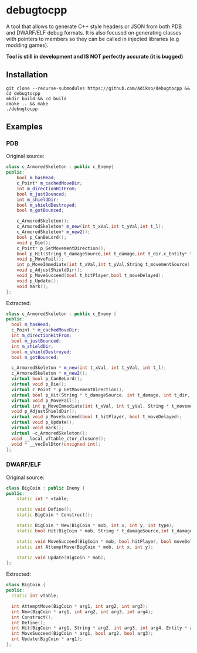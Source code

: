 # debugtocpp

A tool that allows to generate C++ style headers or JSON from both PDB and DWARF/ELF debug formats. It is also focused on generating classes with pointers to members so they can be called in injected libraries (e.g modding games).

**Tool is still in development and IS NOT perfectly accurate (it is bugged)**

## Installation

```
git clone --recurse-submodules https://github.com/Adikso/debugtocpp && cd debugtocpp
mkdir build && cd build
cmake .. && make
./debugtocpp
```

## Examples
### PDB
Original source:
```cpp
class c_ArmoredSkeleton : public c_Enemy{
public:
    bool m_hasHead;
    c_Point* m_cachedMoveDir;
    int m_directionHitFrom;
    bool m_justBounced;
    int m_shieldDir;
    bool m_shieldDestroyed;
    bool m_gotBounced;

    c_ArmoredSkeleton();
    c_ArmoredSkeleton* m_new(int t_xVal,int t_yVal,int t_l);
    c_ArmoredSkeleton* m_new2();
    bool p_CanBeLord();
    void p_Die();
    c_Point* p_GetMovementDirection();
    bool p_Hit(String t_damageSource,int t_damage,int t_dir,c_Entity* t_hitter,bool t_hitAtLastTile,int t_hitType);
    void p_MoveFail();
    int p_MoveImmediate(int t_xVal,int t_yVal,String t_movementSource);
    void p_AdjustShieldDir();
    void p_MoveSucceed(bool t_hitPlayer,bool t_moveDelayed);
    void p_Update();
    void mark();
};
```

Extracted:
```cpp
class c_ArmoredSkeleton : public c_Enemy {
public:
  bool m_hasHead;
  c_Point * m_cachedMoveDir;
  int m_directionHitFrom;
  bool m_justBounced;
  int m_shieldDir;
  bool m_shieldDestroyed;
  bool m_gotBounced;

  c_ArmoredSkeleton * m_new(int t_xVal, int t_yVal, int t_l);
  c_ArmoredSkeleton * m_new2();
  virtual bool p_CanBeLord();
  virtual void p_Die();
  virtual c_Point * p_GetMovementDirection();
  virtual bool p_Hit(String * t_damageSource, int t_damage, int t_dir, c_Entity * t_hitter, bool t_hitAtLastTile, int t_hitType);
  virtual void p_MoveFail();
  virtual int p_MoveImmediate(int t_xVal, int t_yVal, String * t_movementSource);
  void p_AdjustShieldDir();
  virtual void p_MoveSucceed(bool t_hitPlayer, bool t_moveDelayed);
  virtual void p_Update();
  virtual void mark();
  virtual ~c_ArmoredSkeleton();
  void __local_vftable_ctor_closure();
  void * __vecDelDtor(unsigned int);
};

```

### DWARF/ELF
Original source:
```cpp
class BigCoin : public Enemy {
public:
    static int * vtable;

    static void Define();
    static BigCoin * Construct();

    static BigCoin * New(BigCoin * mob, int x, int y, int type);
    static bool Hit(BigCoin * mob, String * t_damageSource,int t_damage,int t_dir, Entity* t_hitter,bool t_hitAtLastTile,int t_hitType);

    static void MoveSucceed(BigCoin * mob, bool hitPlayer, bool moveDelayed);
    static int AttemptMove(BigCoin * mob, int x, int y);

    static void Update(BigCoin * mob);
};
```

Extracted:
```cpp
class BigCoin {
public:
  static int vtable;

  int AttemptMove(BigCoin * arg1, int arg2, int arg3);
  int New(BigCoin * arg1, int arg2, int arg3, int arg4);
  int Construct();
  int Define();
  int Hit(BigCoin * arg1, String * arg2, int arg3, int arg4, Entity * arg5, bool arg6, int arg7);
  int MoveSucceed(BigCoin * arg1, bool arg2, bool arg3);
  int Update(BigCoin * arg1);
};
```